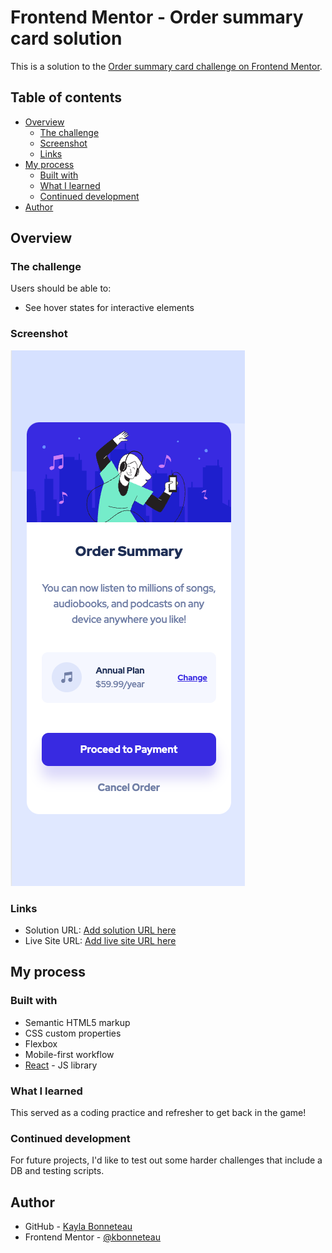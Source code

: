 # Frontend Mentor - Order summary card solution

This is a solution to the [Order summary card challenge on Frontend Mentor](https://www.frontendmentor.io/challenges/order-summary-component-QlPmajDUj). 

## Table of contents

- [Overview](#overview)
  - [The challenge](#the-challenge)
  - [Screenshot](#screenshot)
  - [Links](#links)
- [My process](#my-process)
  - [Built with](#built-with)
  - [What I learned](#what-i-learned)
  - [Continued development](#continued-development)
- [Author](#author)

## Overview

### The challenge

Users should be able to:

- See hover states for interactive elements

### Screenshot

![](./src/assets/images/mobile-solution.png)

### Links

- Solution URL: [Add solution URL here](https://github.com/kbonneteau/order-summary-component)
- Live Site URL: [Add live site URL here](https://silly-saha-order-summary.netlify.app/)

## My process

### Built with

- Semantic HTML5 markup
- CSS custom properties
- Flexbox
- Mobile-first workflow
- [React](https://reactjs.org/) - JS library


### What I learned

This served as a coding practice and refresher to get back in the game!

### Continued development

For future projects, I'd like to test out some harder challenges that include a DB and testing scripts.

## Author

- GitHub - [Kayla Bonneteau](https://github.com/kbonneteau)
- Frontend Mentor - [@kbonneteau](https://www.frontendmentor.io/profile/kbonneteau)
